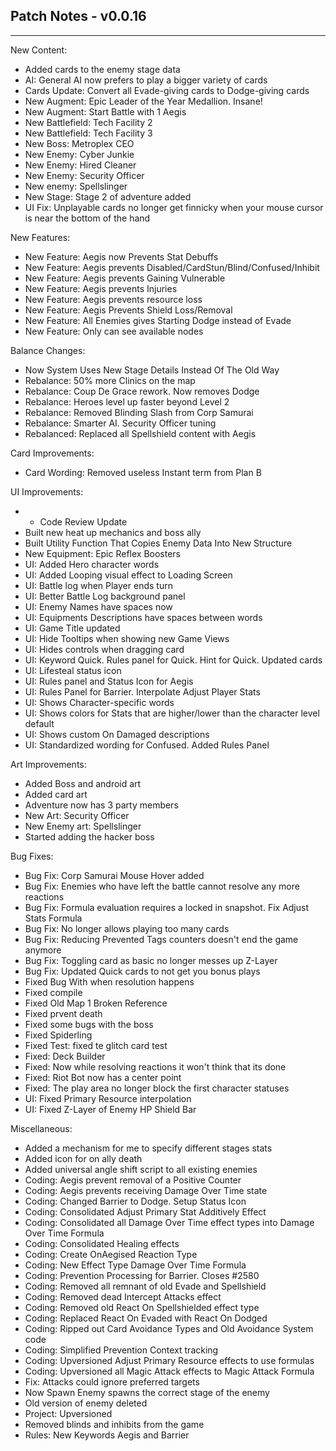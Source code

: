 ## Patch Notes - v0.0.16
----

New Content:
- Added cards to the enemy stage data
- AI: General AI now prefers to play a bigger variety of cards
- Cards Update: Convert all Evade-giving cards to Dodge-giving cards
- New Augment: Epic Leader of the Year Medallion. Insane!
- New Augment: Start Battle with 1 Aegis
- New Battlefield: Tech Facility 2
- New Battlefield: Tech Facility 3
- New Boss: Metroplex CEO
- New Enemy: Cyber Junkie
- New Enemy: Hired Cleaner
- New Enemy: Security Officer
- New enemy: Spellslinger
- New Stage: Stage 2 of adventure added
- UI Fix: Unplayable cards no longer get finnicky when your mouse cursor is near the bottom of the hand

New Features:
- New Feature: Aegis now Prevents Stat Debuffs
- New Feature: Aegis prevents Disabled/CardStun/Blind/Confused/Inhibit
- New Feature: Aegis prevents Gaining Vulnerable
- New Feature: Aegis prevents Injuries
- New Feature: Aegis prevents resource loss
- New Feature: Aegis Prevents Shield Loss/Removal
- New Feature: All Enemies gives Starting Dodge instead of Evade
- New Feature: Only can see available nodes

Balance Changes:
- Now System Uses New Stage Details Instead Of The Old Way
- Rebalance: 50% more Clinics on the map
- Rebalance: Coup De Grace rework. Now removes Dodge
- Rebalance: Heroes level up faster beyond Level 2
- Rebalance: Removed Blinding Slash from Corp Samurai
- Rebalance: Smarter AI. Security Officer tuning
- Rebalanced: Replaced all Spellshield content with Aegis

Card Improvements:
- Card Wording: Removed useless Instant term from Plan B

UI Improvements:
- * Code Review Update
- Built new heat up mechanics and boss ally
- Built Utility Function That Copies Enemy Data Into New Structure
- New Equipment: Epic Reflex Boosters
- UI: Added Hero character words
- UI: Added Looping visual effect to Loading Screen
- UI: Battle log when Player ends turn
- UI: Better Battle Log background panel
- UI: Enemy Names have spaces now
- UI: Equipments Descriptions have spaces between words
- UI: Game Title updated
- UI: Hide Tooltips when showing new Game Views
- UI: Hides controls when dragging card
- UI: Keyword Quick. Rules panel for Quick. Hint for Quick. Updated cards
- UI: Lifesteal status icon
- UI: Rules panel and Status Icon for Aegis
- UI: Rules Panel for Barrier. Interpolate Adjust Player Stats
- UI: Shows Character-specific words
- UI: Shows colors for Stats that are higher/lower than the character level default
- UI: Shows custom On Damaged descriptions
- UI: Standardized wording for Confused. Added Rules Panel

Art Improvements:
- Added Boss and android art
- Added card art
- Adventure now has 3 party members
- New Art: Security Officer
- New Enemy art: Spellslinger
- Started adding the hacker boss

Bug Fixes:
- Bug Fix: Corp Samurai Mouse Hover added
- Bug Fix: Enemies who have left the battle cannot resolve any more reactions
- Bug Fix: Formula evaluation requires a locked in snapshot. Fix Adjust Stats Formula
- Bug Fix: No longer allows playing too many cards
- Bug Fix: Reducing Prevented Tags counters doesn't end the game anymore
- Bug Fix: Toggling card as basic no longer messes up Z-Layer
- Bug Fix: Updated Quick cards to not get you bonus plays
- Fixed Bug With when resolution happens
- Fixed compile
- Fixed Old Map 1 Broken Reference
- Fixed prvent death
- Fixed some bugs with the boss
- Fixed Spiderling
- Fixed Test: fixed te glitch card test
- Fixed: Deck Builder
- Fixed: Now while resolving reactions it won't think that its done
- Fixed: Riot Bot now has a center point
- Fixed: The play area no longer block the first character statuses
- UI: Fixed Primary Resource interpolation
- UI: Fixed Z-Layer of Enemy HP Shield Bar

Miscellaneous:
- Added a mechanism for me to specify different stages stats
- Added icon for on ally death
- Added universal angle shift script to all existing enemies
- Coding: Aegis prevent removal of a Positive Counter
- Coding: Aegis prevents receiving Damage Over Time state
- Coding: Changed Barrier to Dodge. Setup Status Icon
- Coding: Consolidated Adjust Primary Stat Additively Effect
- Coding: Consolidated all Damage Over Time effect types into Damage Over Time Formula
- Coding: Consolidated Healing effects
- Coding: Create OnAegised Reaction Type
- Coding: New Effect Type Damage Over Time Formula
- Coding: Prevention Processing for Barrier. Closes #2580
- Coding: Removed all remnant of old Evade and Spellshield
- Coding: Removed dead Intercept Attacks effect
- Coding: Removed old React On Spellshielded effect type
- Coding: Replaced React On Evaded with React On Dodged
- Coding: Ripped out Card Avoidance Types and Old Avoidance System code
- Coding: Simplified Prevention Context tracking
- Coding: Upversioned Adjust Primary Resource effects to use formulas
- Coding: Upversioned all Magic Attack effects to Magic Attack Formula
- Fix: Attacks could ignore preferred targets
- Now Spawn Enemy spawns the correct stage of the enemy
- Old version of enemy deleted
- Project: Upversioned
- Removed blinds and inhibits from the game
- Rules: New Keywords Aegis and Barrier

